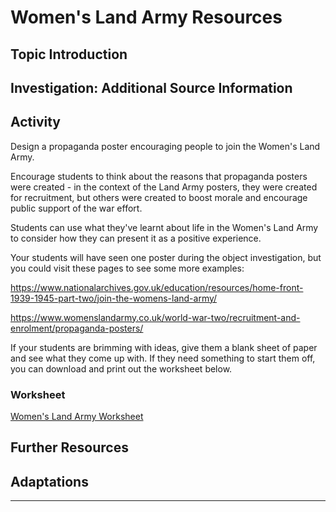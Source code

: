 # Women's Land Army Resources

## Topic Introduction

<!-- Content to be added -->

## Investigation: Additional Source Information

<!-- Content to be added -->

## Activity
Design a propaganda poster encouraging people to join the Women's Land Army.

Encourage students to think about the reasons that propaganda posters were created - in the context of the Land Army posters, they were created for recruitment, but others were created to boost morale and encourage public support of the war effort. 

Students can use what they've learnt about life in the Women's Land Army to consider how they can present it as a positive experience. 

Your students will have seen one poster during the object investigation, but you could visit these pages to see some more examples:

https://www.nationalarchives.gov.uk/education/resources/home-front-1939-1945-part-two/join-the-womens-land-army/

https://www.womenslandarmy.co.uk/world-war-two/recruitment-and-enrolment/propaganda-posters/

If your students are brimming with ideas, give them a blank sheet of paper and see what they come up with. 
If they need something to start them off, you can download and print out the worksheet below. 

### Worksheet
[Women's Land Army Worksheet](wla-worksheet.pdf)

## Further Resources

<!-- Content to be added -->

## Adaptations

<!-- Content to be added -->

---
